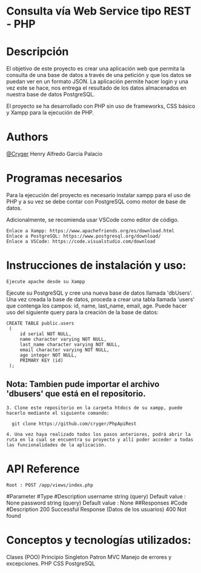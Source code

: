 # Consulta vía Web Service tipo REST - PHP

# Descripción
El objetivo de este proyecto es crear una aplicación web que permita la consulta de una base de datos a través de una petición y que los datos se puedan ver en un formato JSON. La aplicación permite hacer login y una vez este se hace, nos entrega el resultado de los datos almacenados en nuestra base de datos PostgreSQL.

El proyecto se ha desarrollado con PHP sin uso de frameworks, CSS básico y Xampp para la ejecución de PHP.

# Authors
[@Cryger](https://github.com/cryger)
Henry Alfredo Garcia Palacio

# Programas necesarios
  Para la ejecución del proyecto es necesario instalar xampp para el uso de PHP y a su vez se debe contar con PostgreSQL como motor de base de datos.

Adicionalmente, se recomienda usar VSCode como editor de código.

    Enlace a Xampp: https://www.apachefriends.org/es/download.html
    Enlace a PostgreSQL: https://www.postgresql.org/download/
    Enlace a VSCode: https://code.visualstudio.com/download

# Instrucciones de instalación y uso:
    Ejecute apache desde su Xampp
  
  Ejecute su PostgreSQL y cree una nueva base de datos llamada 'dbUsers'. Una vez creada la base de datos, proceda a crear una tabla llamada 'users' que contenga los campos: id, name, last_name, email,   age. Puede hacer uso del siguiente query para la creación de la base de datos:

    CREATE TABLE public.users
     (
         id serial NOT NULL,
         name character varying NOT NULL,
         last_name character varying NOT NULL,
         email character varying NOT NULL,
         age integer NOT NULL,
         PRIMARY KEY (id)
     );

## Nota: Tambien pude importar el archivo 'dbusers' que está en el repositorio.

    3. Clone este repositorio en la carpeta htdocs de su xampp, puede hacerlo mediante el siguiente comando:

      git clone https://github.com/cryger/PhpApiRest

    4. Una vez haya realizado todos los pasos anteriores, podrá abrir la ruta en la cual se encuentra su proyecto y allí poder acceder a todas las funcionalidades de la aplicación.

# API Reference
    Root : POST /app/views/index.php

#Parameter	#Type	#Description
          username	string (query)	Default value : None
          password	string (query)	Default value : None
##Responses
  #Code	#Description
   200	Successful Response (Datos de los usuarios)
   400	Not found
# Conceptos y tecnologías utilizados:
  Clases (POO)
  Principio Singleton
  Patron MVC
  Manejo de errores y excepciones.
  PHP
  CSS
  PostgreSQL

